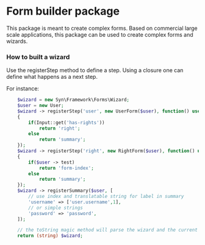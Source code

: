 # Form builder package #
This package is meant to create complex forms. Based on commercial large scale applications, this package can be used to create complex forms and wizards.

### How to built a wizard ###
Use the registerStep method to define a step. Using a closure one can define what happens as a next step.

For instance:
```php
    $wizard = new Syn\Framework\Forms\Wizard;
    $user = new User;
    $wizard -> registerStep('user', new UserForm($user), function() use ($wizard)
    {
        if(Input::get('has-rights'))
            return 'right';
        else
            return 'summary';
    });
    $wizard -> registerStep('right', new RightForm($user), function() use ($wizard, $user)
    {
        if($user -> test)
            return 'form-index';
        else
            return 'summary';
    });
    $wizard -> registerSummary($user, [
        // use index and translatable string for label in summary
        'username' => ['user.username',1],
        // or simple strings
        'password' => 'password',
    ]);

    // the toString magic method will parse the wizard and the current form
    return (string) $wizard;
```